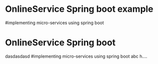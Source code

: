 
# OnlineService Spring boot example

#implementing micro-services using spring boot


# OnlineService Spring boot
dasdasdasd
#implementing micro-services using spring boot abc h....


